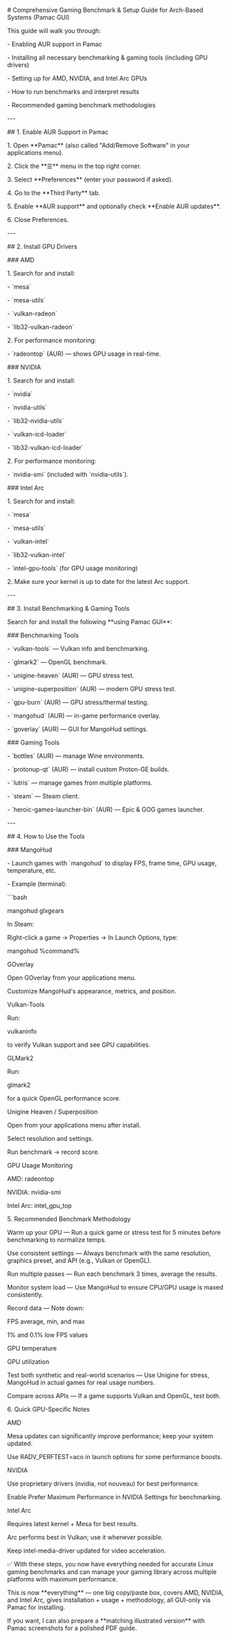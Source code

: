 \# Comprehensive Gaming Benchmark & Setup Guide for Arch-Based Systems (Pamac GUI)

This guide will walk you through:

\- Enabling AUR support in Pamac

\- Installing all necessary benchmarking & gaming tools (including GPU drivers)

\- Setting up for AMD, NVIDIA, and Intel Arc GPUs

\- How to run benchmarks and interpret results

\- Recommended gaming benchmark methodologies

\---

\## 1. Enable AUR Support in Pamac

1\. Open \*\*Pamac\*\* (also called "Add/Remove Software" in your applications menu).

2\. Click the \*\*☰\*\* menu in the top right corner.

3\. Select \*\*Preferences\*\* (enter your password if asked).

4\. Go to the \*\*Third Party\*\* tab.

5\. Enable \*\*AUR support\*\* and optionally check \*\*Enable AUR updates\*\*.

6\. Close Preferences.

\---

\## 2. Install GPU Drivers

\### AMD

1\. Search for and install:

\- \`mesa\`

\- \`mesa-utils\`

\- \`vulkan-radeon\`

\- \`lib32-vulkan-radeon\`

2\. For performance monitoring:

\- \`radeontop\` (AUR) — shows GPU usage in real-time.

\### NVIDIA

1\. Search for and install:

\- \`nvidia\`

\- \`nvidia-utils\`

\- \`lib32-nvidia-utils\`

\- \`vulkan-icd-loader\`

\- \`lib32-vulkan-icd-loader\`

2\. For performance monitoring:

\- \`nvidia-smi\` (included with \`nvidia-utils\`).

\### Intel Arc

1\. Search for and install:

\- \`mesa\`

\- \`mesa-utils\`

\- \`vulkan-intel\`

\- \`lib32-vulkan-intel\`

\- \`intel-gpu-tools\` (for GPU usage monitoring)

2\. Make sure your kernel is up to date for the latest Arc support.

\---

\## 3. Install Benchmarking & Gaming Tools

Search for and install the following \*\*using Pamac GUI\*\*:

\### Benchmarking Tools

\- \`vulkan-tools\` — Vulkan info and benchmarking.

\- \`glmark2\` — OpenGL benchmark.

\- \`unigine-heaven\` (AUR) — GPU stress test.

\- \`unigine-superposition\` (AUR) — modern GPU stress test.

\- \`gpu-burn\` (AUR) — GPU stress/thermal testing.

\- \`mangohud\` (AUR) — in-game performance overlay.

\- \`goverlay\` (AUR) — GUI for MangoHud settings.

\### Gaming Tools

\- \`bottles\` (AUR) — manage Wine environments.

\- \`protonup-qt\` (AUR) — install custom Proton-GE builds.

\- \`lutris\` — manage games from multiple platforms.

\- \`steam\` — Steam client.

\- \`heroic-games-launcher-bin\` (AUR) — Epic & GOG games launcher.

\---

\## 4. How to Use the Tools

\### MangoHud

\- Launch games with \`mangohud\` to display FPS, frame time, GPU usage, temperature, etc.

\- Example (terminal):

\`\`\`bash

mangohud glxgears

In Steam:

Right-click a game → Properties → In Launch Options, type:

mangohud %command%

GOverlay

Open GOverlay from your applications menu.

Customize MangoHud's appearance, metrics, and position.

Vulkan-Tools

Run:

vulkaninfo

to verify Vulkan support and see GPU capabilities.

GLMark2

Run:

glmark2

for a quick OpenGL performance score.

Unigine Heaven / Superposition

Open from your applications menu after install.

Select resolution and settings.

Run benchmark → record score.

GPU Usage Monitoring

AMD: radeontop

NVIDIA: nvidia-smi

Intel Arc: intel\_gpu\_top

5\. Recommended Benchmark Methodology

Warm up your GPU — Run a quick game or stress test for 5 minutes before benchmarking to normalize temps.

Use consistent settings — Always benchmark with the same resolution, graphics preset, and API (e.g., Vulkan or OpenGL).

Run multiple passes — Run each benchmark 3 times, average the results.

Monitor system load — Use MangoHud to ensure CPU/GPU usage is maxed consistently.

Record data — Note down:

FPS average, min, and max

1% and 0.1% low FPS values

GPU temperature

GPU utilization

Test both synthetic and real-world scenarios — Use Unigine for stress, MangoHud in actual games for real usage numbers.

Compare across APIs — If a game supports Vulkan and OpenGL, test both.

6\. Quick GPU-Specific Notes

AMD

Mesa updates can significantly improve performance; keep your system updated.

Use RADV\_PERFTEST=aco in launch options for some performance boosts.

NVIDIA

Use proprietary drivers (nvidia, not nouveau) for best performance.

Enable Prefer Maximum Performance in NVIDIA Settings for benchmarking.

Intel Arc

Requires latest kernel + Mesa for best results.

Arc performs best in Vulkan; use it whenever possible.

Keep intel-media-driver updated for video acceleration.

✅ With these steps, you now have everything needed for accurate Linux gaming benchmarks and can manage your gaming library across multiple platforms with maximum performance.

This is now \*\*everything\*\* — one big copy/paste box, covers AMD, NVIDIA, and Intel Arc, gives installation + usage + methodology, all GUI-only via Pamac for installing.

If you want, I can also prepare a \*\*matching illustrated version\*\* with Pamac screenshots for a polished PDF guide.
